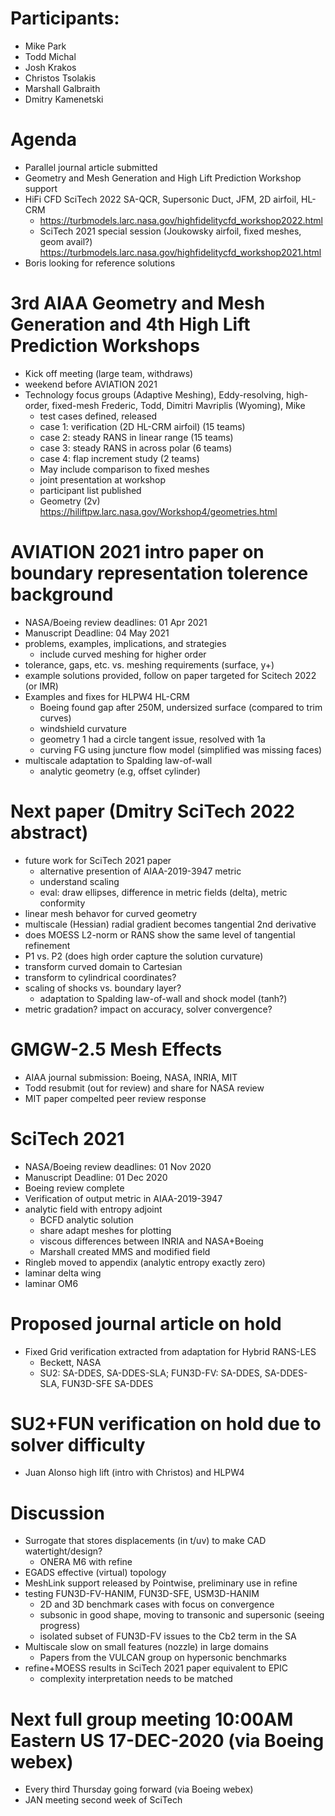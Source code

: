 
# Participants:
- Mike Park
- Todd Michal
- Josh Krakos
- Christos Tsolakis
- Marshall Galbraith
- Dmitry Kamenetski

# Agenda
- Parallel journal article submitted
- Geometry and Mesh Generation and High Lift Prediction Workshop support
- HiFi CFD SciTech 2022 SA-QCR, Supersonic Duct, JFM, 2D airfoil, HL-CRM
  - https://turbmodels.larc.nasa.gov/highfidelitycfd_workshop2022.html
  - SciTech 2021 special session (Joukowsky airfoil, fixed meshes, geom avail?)
    https://turbmodels.larc.nasa.gov/highfidelitycfd_workshop2021.html
- Boris looking for reference solutions

# 3rd AIAA Geometry and Mesh Generation and 4th High Lift Prediction Workshops
  - Kick off meeting (large team, withdraws)
  - weekend before AVIATION 2021 
  - Technology focus groups (Adaptive Meshing), Eddy-resolving, high-order, fixed-mesh
    Frederic, Todd, Dimitri Mavriplis (Wyoming), Mike
    - test cases defined, released
    - case 1: verification (2D HL-CRM airfoil) (15 teams)
    - case 2: steady RANS in linear range (15 teams)
    - case 3: steady RANS in across polar (6 teams)
    - case 4: flap increment study (2 teams)
    - May include comparison to fixed meshes
    - joint presentation at workshop
    - participant list published
    - Geometry (2v) https://hiliftpw.larc.nasa.gov/Workshop4/geometries.html

# AVIATION 2021 intro paper on boundary representation tolerence background
- NASA/Boeing review deadlines: 01 Apr 2021
- Manuscript Deadline: 04 May 2021
- problems, examples, implications, and strategies
  - include curved meshing for higher order
- tolerance, gaps, etc. vs. meshing requirements (surface, y+)
- example solutions provided, follow on paper targeted for Scitech 2022 (or IMR)
- Examples and fixes for HLPW4 HL-CRM
  - Boeing found gap after 250M, undersized surface (compared to trim curves)
  - windshield curvature
  - geometry 1 had a circle tangent issue, resolved with 1a
  - curving FG using juncture flow model (simplified was missing faces)
- multiscale adaptation to Spalding law-of-wall
  - analytic geometry (e.g, offset cylinder)

# Next paper (Dmitry SciTech 2022 abstract)
- future work for SciTech 2021 paper
  - alternative presention of AIAA-2019-3947 metric
  - understand scaling
  - eval: draw ellipses, difference in metric fields (delta), metric conformity
- linear mesh behavor for curved geometry
- multiscale (Hessian) radial gradient becomes tangential 2nd derivative
- does MOESS L2-norm or RANS show the same level of tangential refinement
- P1 vs. P2 (does high order capture the solution curvature)
- transform curved domain to Cartesian
- transform to cylindrical coordinates?
- scaling of shocks vs. boundary layer?
  - adaptation to Spalding law-of-wall and shock model (tanh?)
- metric gradation? impact on accuracy, solver convergence? 

# GMGW-2.5 Mesh Effects
- AIAA journal submission: Boeing, NASA, INRIA, MIT
- Todd resubmit (out for review) and share for NASA review
- MIT paper compelted peer review response

# SciTech 2021
- NASA/Boeing review deadlines: 01 Nov 2020
- Manuscript Deadline: 01 Dec 2020
- Boeing review complete
- Verification of output metric in AIAA-2019-3947
- analytic field with entropy adjoint
  - BCFD analytic solution
  - share adapt meshes for plotting
  - viscous differences between INRIA and NASA+Boeing
  - Marshall created MMS and modified field
- Ringleb moved to appendix (analytic entropy exactly zero)
- laminar delta wing
- laminar OM6

# Proposed journal article on hold
- Fixed Grid verification extracted from adaptation for Hybrid RANS-LES
  - Beckett, NASA
  - SU2: SA-DDES, SA-DDES-SLA; FUN3D-FV: SA-DDES, SA-DDES-SLA, FUN3D-SFE SA-DDES

# SU2+FUN verification on hold due to solver difficulty
  - Juan Alonso high lift (intro with Christos) and HLPW4

# Discussion
- Surrogate that stores displacements (in t/uv) to make CAD watertight/design?
  - ONERA M6 with refine
- EGADS effective (virtual) topology
- MeshLink support released by Pointwise, preliminary use in refine
- testing FUN3D-FV-HANIM, FUN3D-SFE, USM3D-HANIM
  - 2D and 3D benchmark cases with focus on convergence
  - subsonic in good shape, moving to transonic and supersonic (seeing progress)
  - isolated subset of FUN3D-FV issues to the Cb2 term in the SA
- Multiscale slow on small features (nozzle) in large domains
  - Papers from the VULCAN group on hypersonic benchmarks
- refine+MOESS results in SciTech 2021 paper equivalent to EPIC
  - complexity interpretation needs to be matched

# Next full group meeting 10:00AM Eastern US 17-DEC-2020 (via Boeing webex)
- Every third Thursday going forward (via Boeing webex)
- JAN meeting second week of SciTech

